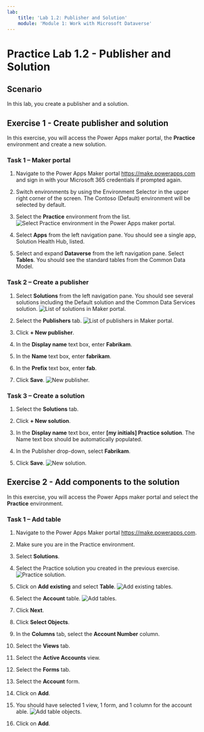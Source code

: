 ```yaml
---
lab:
    title: 'Lab 1.2: Publisher and Solution'
    module: 'Module 1: Work with Microsoft Dataverse'
---
```


# Practice Lab 1.2 - Publisher and Solution

## Scenario

In this lab, you create a publisher and a solution.

## Exercise 1 - Create publisher and solution

In this exercise, you will access the Power Apps maker portal, the **Practice** environment and create a new solution.

### Task 1 – Maker portal

1. Navigate to the Power Apps Maker portal <https://make.powerapps.com> and sign in with your Microsoft 365 credentials if prompted again.

1. Switch environments by using the Environment Selector in the upper right corner of the screen. The Contoso (Default) environment will be selected by default.

1. Select the **Practice** environment from the list. ![Select Practice environment in the Power Apps maker portal.](../media/select-environment.png)

1. Select **Apps** from the left navigation pane. You should see a single app, Solution Health Hub, listed.

1. Select and expand **Dataverse** from the left navigation pane. Select **Tables**. You should see the standard tables from the Common Data Model.

### Task 2 – Create a publisher

1. Select **Solutions** from the left navigation pane. You should see several solutions including the Default solution and the Common Data Services solution. ![List of solutions in Maker portal.](../media/solution-list.png)

1. Select the **Publishers** tab. ![List of publishers in Maker portal.](../media/publishers-list.png)

1. Click **+ New publisher**.

1. In the **Display name** text box, enter **Fabrikam**.

1. In the **Name** text box, enter **fabrikam**.

1. In the **Prefix** text box, enter **fab**.

1. Click **Save**. ![New publisher.](../media/new-publisher.png)

### Task 3 – Create a solution

1. Select the **Solutions** tab.

1. Click **+ New solution**.

1. In the **Display name** text box, enter **[my initials] Practice solution**. The Name text box should be automatically populated.

1. In the Publisher drop-down, select **Fabrikam**.

1. Click **Save**. ![New solution.](../media/new-solution.png)

## Exercise 2 - Add components to the solution

In this exercise, you will access the Power Apps maker portal and select the **Practice** environment.

### Task 1 – Add table

1. Navigate to the Power Apps Maker portal <https://make.powerapps.com>.

1. Make sure you are in the Practice environment.

1. Select **Solutions**.

1. Select the Practice solution you created in the previous exercise. ![Practice solution.](../media/practice-solution.png)

1. Click on **Add existing** and select **Table**. ![Add existing tables.](../media/add-existing.png)

1. Select the **Account** table. ![Add tables.](../media/add-tables.png)

1. Click **Next**.

1. Click **Select Objects**.

1. In the **Columns** tab, select the **Account Number** column.

1. Select the **Views** tab.

1. Select the **Active Accounts** view.

1. Select the **Forms** tab.

1. Select the **Account** form.

1. Click on **Add**.

1. You should have selected 1 view, 1 form, and 1 column for the account able. ![Add table objects.](../media/add-objects.png)

1. Click on **Add**.
